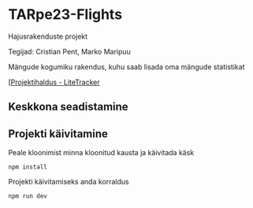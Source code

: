 # TARpe23-Flights

Hajusrakenduste projekt

Tegijad: Cristian Pent, Marko Maripuu

Mängude kogumiku rakendus, kuhu saab lisada oma mängude statistikat

[[Projektihaldus - LiteTracker](https://app.litetracker.com/n/projects/756886)

## Keskkona seadistamine


## Projekti käivitamine

Peale kloonimist minna kloonitud kausta ja käivitada käsk

`npm install`

Projekti käivitamiseks anda korraldus

`npm run dev`
